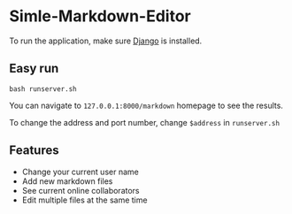 # Simle-Markdown-Editor

To run the application, make sure [Django](https://www.djangoproject.com/) is installed. 

## Easy run

```shell
bash runserver.sh
```

You can navigate to `127.0.0.1:8000/markdown` homepage to see the results.

To change the address and port number, change `$address` in `runserver.sh`

## Features

- Change your current user name
- Add new markdown files
- See current online collaborators
- Edit multiple files at the same time
